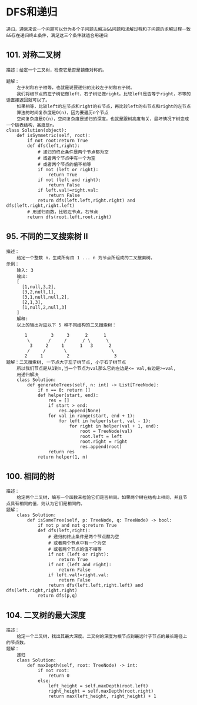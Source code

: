 # DFS和递归
    递归，通常来说一个问题可以分为多个子问题去解决&&问题和求解过程和子问题的求解过程一致&&存在递归终止条件，满足这三个条件就适合用递归
## 101. 对称二叉树
    描述：给定一个二叉树，检查它是否是镜像对称的。
 
    题解：
        左子树和右子相等，也就是说要递归的比较左子树和右子树。
        我们将根节点的左子树记做left，右子树记做right。比较left是否等于right，不等的话直接返回就可以了。
        如果相等，比较left的左节点和right的右节点，再比较left的右节点和right的左节点
        算法的时间复杂度是O(n)，因为要遍历n个节点
        空间复杂度是O(n)，空间复杂度是递归的深度，也就是跟树高度有关，最坏情况下树变成一个链表结构，高度是n。
    class Solution(object):
	    def isSymmetric(self, root):
            if not root:return True
            def dfs(left,right):
                # 递归的终止条件是两个节点都为空
			    # 或者两个节点中有一个为空
			    # 或者两个节点的值不相等
			    if not (left or right):
				    return True
			    if not (left and right):
				    return False
			    if left.val!=right.val:
				    return False
			    return dfs(left.left,right.right) and dfs(left.right,right.left)
            # 用递归函数，比较左节点，右节点
		    return dfs(root.left,root.right)
## 95. 不同的二叉搜索树 II
    描述：
        给定一个整数 n，生成所有由 1 ... n 为节点所组成的二叉搜索树。
    示例：
        输入: 3
        输出:
        [
          [1,null,3,2],
          [3,2,null,1],
          [3,1,null,null,2],
          [2,1,3],
          [1,null,2,null,3]
        ]
        解释:
        以上的输出对应以下 5 种不同结构的二叉搜索树：
        
           1         3     3      2      1
            \       /     /      / \      \
             3     2     1      1   3      2
            /     /       \                 \
           2     1         2                 3
    题解：二叉搜索树, 一节点大于左子树节点, 小于右子树节点
        所以我们节点是从1到n,当一个节点为val那么它的左边是<= val,右边是>=val,
        用递归解决
        class Solution:
            def generateTrees(self, n: int) -> List[TreeNode]:
                if n == 0: return []
                def helper(start, end):
                    res = []
                    if start > end:
                        res.append(None)
                    for val in range(start, end + 1):
                        for left in helper(start, val - 1):
                            for right in helper(val + 1, end):
                                root = TreeNode(val)
                                root.left = left
                                root.right = right
                                res.append(root)
                    return res
                return helper(1, n)

## 100. 相同的树
    描述：
        给定两个二叉树，编写一个函数来检验它们是否相同。如果两个树在结构上相同，并且节点具有相同的值，则认为它们是相同的。
    题解：
        class Solution:
            def isSameTree(self, p: TreeNode, q: TreeNode) -> bool:
                if not p and not q:return True
                def dfs(left,right):
                    # 递归的终止条件是两个节点都为空
                    # 或者两个节点中有一个为空
                    # 或者两个节点的值不相等
                    if not (left or right):
                        return True
                    if not (left and right):
                        return False
                    if left.val!=right.val:
                        return False
                    return dfs(left.left,right.left) and dfs(left.right,right.right)
                return dfs(p,q)
## 104. 二叉树的最大深度
    描述：
        给定一个二叉树，找出其最大深度。二叉树的深度为根节点到最远叶子节点的最长路径上的节点数。
    题解：
        递归
        class Solution:
            def maxDepth(self, root: TreeNode) -> int:
                if not root:
                    return 0
                else: 
                    left_height = self.maxDepth(root.left) 
                    right_height = self.maxDepth(root.right) 
                    return max(left_height, right_height) + 1 
                 
           
